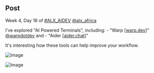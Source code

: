 ## Post

Week 4, Day 18 of [#ALX_AIDEV](https://x.com/hashtag/ALX_AIDEV?src=hashtag_click) [@alx_africa](https://x.com/alx_africa)

I've explored "AI Powered Terminals", including: - "Warp \[[warp.dev](https://t.co/ajFhGDNDgE)\]" [@warpdotdev](https://x.com/warpdotdev) and - "Aider \[[aider.chat](https://t.co/VuRSrApeQt)\]"

It's interesting how these tools can help improve your workflow.

![Image](https://pbs.twimg.com/media/Gty7r-xaQAA3Ibz?format=jpg&name=small)

![Image](https://pbs.twimg.com/media/Gty7tZubgAABV8S?format=jpg&name=small)
